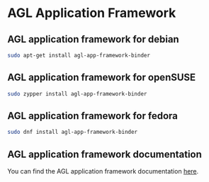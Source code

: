 # AGL Application Framework

## AGL application framework for debian

```bash
sudo apt-get install agl-app-framework-binder
```

## AGL application framework for openSUSE

```bash
sudo zypper install agl-app-framework-binder
```

## AGL application framework for fedora

```bash
sudo dnf install agl-app-framework-binder
```

## AGL application framework documentation

You can find the AGL application framework documentation
 [here](http://docs.automotivelinux.org/docs/apis_services/en/dev/reference/af-main/0-introduction.html
).
